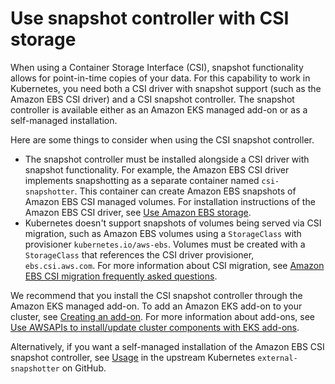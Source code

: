 # Use snapshot controller with CSI storage<a name="csi-snapshot-controller"></a>

When using a Container Storage Interface \(CSI\), snapshot functionality allows for point\-in\-time copies of your data\. For this capability to work in Kubernetes, you need both a CSI driver with snapshot support \(such as the Amazon EBS CSI driver\) and a CSI snapshot controller\. The snapshot controller is available either as an Amazon EKS managed add\-on or as a self\-managed installation\.

Here are some things to consider when using the CSI snapshot controller\.
+ The snapshot controller must be installed alongside a CSI driver with snapshot functionality\. For example, the Amazon EBS CSI driver implements snapshotting as a separate container named `csi-snapshotter`\. This container can create Amazon EBS snapshots of Amazon EBS CSI managed volumes\. For installation instructions of the Amazon EBS CSI driver, see [Use Amazon EBS storage](ebs-csi.md)\.
+ Kubernetes doesn't support snapshots of volumes being served via CSI migration, such as Amazon EBS volumes using a `StorageClass` with provisioner `kubernetes.io/aws-ebs`\. Volumes must be created with a `StorageClass` that references the CSI driver provisioner, `ebs.csi.aws.com`\. For more information about CSI migration, see [Amazon EBS CSI migration frequently asked questions](ebs-csi-migration-faq.md)\.

We recommend that you install the CSI snapshot controller through the Amazon EKS managed add\-on\. To add an Amazon EKS add\-on to your cluster, see [Creating an add\-on](managing-add-ons.md#creating-an-add-on)\. For more information about add\-ons, see [Use AWSAPIs to install/update cluster components with EKS add\-ons](eks-add-ons.md)\.

Alternatively, if you want a self\-managed installation of the Amazon EBS CSI snapshot controller, see [Usage](https://github.com/kubernetes-csi/external-snapshotter/blob/master/README.md#usage) in the upstream Kubernetes `external-snapshotter` on GitHub\.